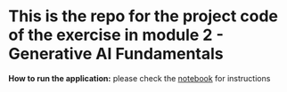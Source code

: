# This is the repo for the project code of the exercise in module 2 - Generative AI Fundamentals

**How to run the application:** please check the [notebook](LightweightFineTuning_final_v2.ipynb) for instructions
